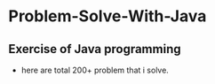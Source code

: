 # Problem-Solve-With-Java

## Exercise of Java programming

-  here are total 200+ problem that i solve.
